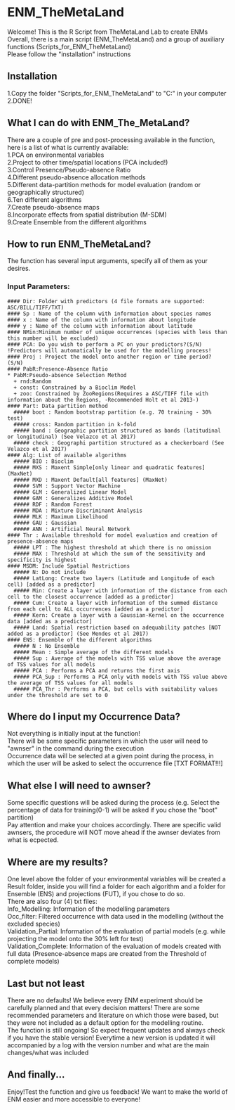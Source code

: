 # ENM_TheMetaLand

Welcome! This is the R Script from TheMetaLand Lab to create ENMs  
Overall, there is a main script (ENM_TheMetaLand) and a group of auxiliary functions (Scripts_for_ENM_TheMetaLand)  
Please follow the "installation" instructions

## Installation  
1.Copy the folder "Scripts_for_ENM_TheMetaLand" to "C:" in your computer  
2.DONE!

## What I can do with ENM_The_MetaLand?  
There are a couple of pre and post-processing available in the function, here is a list of what is currently available:  
1.PCA on environmental variables  
2.Project to other time/spatial locations (PCA included!)  
3.Control Presence/Pseudo-absence Ratio  
4.Different pseudo-absence allocation methods  
5.Different data-partition methods for model evaluation (random or geographically structured)  
6.Ten different algorithms  
7.Create pseudo-absence maps  
8.Incorporate effects from spatial distribution (M-SDM)  
9.Create Ensemble from the different algorithms  


## How to run ENM_TheMetaLand?  
The function has several input arguments, specify all of them as your desires.  

### Input Parameters:  
    #### Dir: Folder with predictors (4 file formats are supported: ASC/BILL/TIFF/TXT)  
    #### Sp : Name of the column with information about species names  
    #### x : Name of the column with information about longitude  
    #### y : Name of the column with information about latitude  
    #### NMin:Minimum number of unique occurrences (species with less than this number will be excluded)  
    #### PCA: Do you wish to perform a PC on your predictors?(S/N) !Predictors will automatically be used for the modelling process!  
    #### Proj : Project the model onto another region or time period? (S/N)  
    #### PabR:Presence-Absence Ratio  
    * PabM:Pseudo-absence Selection Method  
      + rnd:Random  
      + const: Constrained by a Bioclim Model  
      + zoo: Constrained by ZooRegions(Requires a ASC/TIFF file with information about the Regions, -Recommended Holt et al 2013-)  
    #### Part: Data partition method  
      ##### boot : Random bootstrap partition (e.g. 70 training - 30% test)  
      ##### cross: Random partition in k-fold  
      ##### band : Geographic partition structured as bands (latitudinal or longitudinal) (See Velazco et al 2017)  
      ##### check : Geographi partition structured as a checkerboard (See Velazco et al 2017)  
    #### Alg: List of available algorithms  
      ##### BIO : Bioclim  
      ##### MXS : Maxent Simple[only linear and quadratic features] (MaxNet)  
      ##### MXD : Maxent Default[all features] (MaxNet)  
      ##### SVM : Support Vector Machine  
      ##### GLM : Generalized Linear Model  
      ##### GAM : Generalizes Additive Model  
      ##### RDF : Random Forest  
      ##### MDA : Mixture Discriminant Analysis  
      ##### MLK : Maximum Likelihood  
      ##### GAU : Gaussian  
      ##### ANN : Artificial Neural Network  
    #### Thr : Available threshold for model evaluation and creation of presence-absence maps  
      ##### LPT : The highest threshold at which there is no omission  
      ##### MAX : Threshold at which the sum of the sensitivity and specificity is highest  
    #### MSDM: Include Spatial Restrictions  
      ##### N: Do not include  
      ##### LatLong: Create two layers (Latitude and Longitude of each cell) [added as a predictor]  
      ##### Min: Create a layer with information of the distance from each cell to the closest occurrence [added as a predictor]  
      ##### Cum: Create a layer with information of the summed distance from each cell to ALL occurrences [added as a predictor]  
      ##### Kern: Create a layer with a Gaussian-Kernel on the occurrence data [added as a predictor]  
      ##### Land: Spatial restriction based on adequability patches [NOT added as a predictor] (See Mendes et al 2017)  
    #### ENS: Ensemble of the different algorithms  
      ##### N : No Ensemble  
      ##### Mean : Simple average of the different models  
      ##### Sup : Average of the models with TSS value above the average of TSS values for all models  
      ##### PCA : Performs a PCA and returns the first axis  
      ##### PCA_Sup : Performs a PCA only with models with TSS value above the average of TSS values for all models  
      ##### PCA_Thr : Performs a PCA, but cells with suitability values under the threshold are set to 0  
      
## Where do I input my Occurrence Data?  
Not everything is initially input at the function!  
There will be some specific parameters in which the user will need to "awnser" in the command during the execution  
Occurrence data will be selected at a given point during the process, in which the user will be asked to select the occurrence file [TXT FORMAT!!!]  

## What else I will need to awnser?  
Some specific questions will be asked during the process (e.g. Select the percentage of data for training(0-1) will be asked if you chose the "boot" partition)  
Pay attention and make your choices accordingly. There are specific valid awnsers, the procedure will NOT move ahead if the awnser deviates from what is ecpected.  

## Where are my results?  
One level above the folder of your environmental variables will be created a Result folder, inside you will find a folder for each algorithm and a folder for Ensemble (ENS) and projections (FUT), if you chose to do so.  
There are also four (4) txt files:  
Info_Modelling: Information of the modelling parameters  
Occ_filter: Filtered occurrence with data used in the modelling (without the excluded species)  
Validation_Partial: Information of the evaluation of partial models (e.g. while projecting the model onto the 30% left for test)  
Validation_Complete: Information of the evaluation of models created with full data (Presence-absence maps are created from the Threshold of complete models)

## Last but not least  
There are no defaults! We believe every ENM experiment should be carefully planned and that every decision matters! There are some recommended parameters and literature on which those were based, but they were not included as a default option for the modelling routine.  
The function is still ongoing! So expect frequent updates and always check if you have the stable version!
Everytime a new version is updated it will accompanied by a log with the version number and what are the main changes/what was included

## And finally...  
Enjoy!Test the function and give us feedback! We want to make the world of ENM easier and more accessible to everyone!
